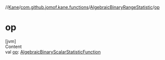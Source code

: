 //[Kane](../../index.md)/[com.github.jomof.kane.functions](../index.md)/[AlgebraicBinaryRangeStatistic](index.md)/[op](op.md)



# op  
[jvm]  
Content  
val [op](op.md): [AlgebraicBinaryScalarStatisticFunction](../-algebraic-binary-scalar-statistic-function/index.md)  



